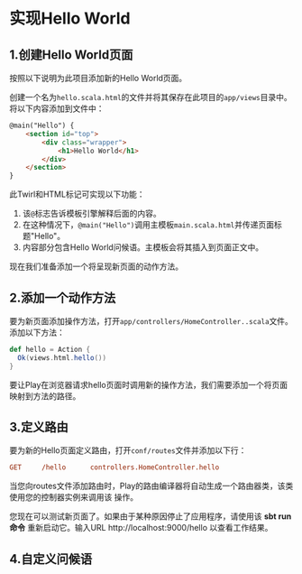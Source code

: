 实现Hello World
===================================================================================
## 1.创建Hello World页面
按照以下说明为此项目添加新的Hello World页面。

创建一个名为`hello.scala.html`的文件并将其保存在此项目的`app/views`目录中。将以下内容添加到文件中：
```html
@main("Hello") {
    <section id="top">
        <div class="wrapper">
            <h1>Hello World</h1>
        </div>
    </section>
}
```
此Twirl和HTML标记可实现以下功能：
1. 该`@`标志告诉模板引擎解释后面的内容。
2. 在这种情况下，`@main("Hello")`调用主模板`main.scala.html`并传递页面标题"Hello"。
3. 内容部分包含Hello World问候语。主模板会将其插入到页面正文中。

现在我们准备添加一个将呈现新页面的动作方法。

## 2.添加一个动作方法
要为新页面添加操作方法，打开`app/controllers/HomeController..scala`文件。添加以下方法：
```scala
def hello = Action {
  Ok(views.html.hello())
}
```
要让Play在浏览器请求hello页面时调用新的操作方法，我们需要添加一个将页面映射到方法的路径。

## 3.定义路由
要为新的Hello页面定义路由，打开`conf/routes`文件并添加以下行：
```ini
GET     /hello      controllers.HomeController.hello
```
当您向routes文件添加路由时，Play的路由编译器将自动生成一个路由器类，该类使用您的控制器实例来调用该
操作。

您现在可以测试新页面了。如果由于某种原因停止了应用程序，请使用该 **sbt run命令** 重新启动它。输入URL
http://localhost:9000/hello 以查看工作结果。

## 4.自定义问候语



